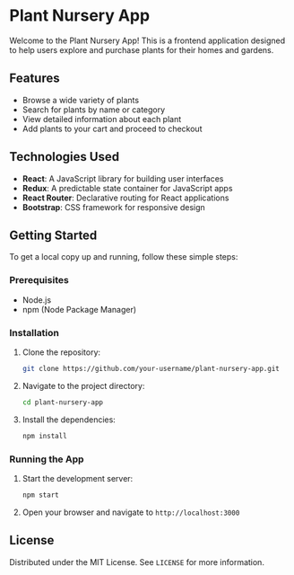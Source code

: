 # Plant Nursery App

Welcome to the Plant Nursery App! This is a frontend application designed to help users explore and purchase plants for their homes and gardens.

## Features

- Browse a wide variety of plants
- Search for plants by name or category
- View detailed information about each plant
- Add plants to your cart and proceed to checkout


## Technologies Used

- **React**: A JavaScript library for building user interfaces
- **Redux**: A predictable state container for JavaScript apps
- **React Router**: Declarative routing for React applications
- **Bootstrap**: CSS framework for responsive design

## Getting Started

To get a local copy up and running, follow these simple steps:

### Prerequisites

- Node.js
- npm (Node Package Manager)

### Installation

1. Clone the repository:
    ```sh
    git clone https://github.com/your-username/plant-nursery-app.git
    ```
2. Navigate to the project directory:
    ```sh
    cd plant-nursery-app
    ```
3. Install the dependencies:
    ```sh
    npm install
    ```

### Running the App

1. Start the development server:
    ```sh
    npm start
    ```
2. Open your browser and navigate to `http://localhost:3000`



## License

Distributed under the MIT License. See `LICENSE` for more information.



